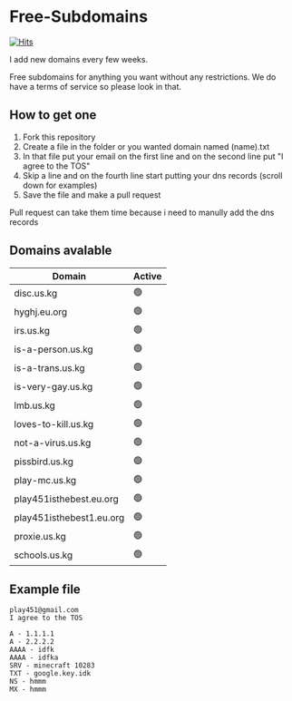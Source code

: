 # Free-Subdomains
[![Hits](https://hits.seeyoufarm.com/api/count/incr/badge.svg?url=https%3A%2F%2Fgithub.com%2Fplay451%2FFree-Subdomains&count_bg=%2379C83D&title_bg=%23555555&icon=&icon_color=%23E7E7E7&title=Veiws&edge_flat=false)](https://hits.seeyoufarm.com)

I add new domains every few weeks.

Free subdomains for anything you want without any restrictions. We do have a terms of service so please look in that.

## How to get one

1. Fork this repository
2. Create a file in the folder or you wanted domain named (name).txt
3. In that file put your email on the first line and on the second line put "I agree to the TOS"
4. Skip a line and on the fourth line start putting your dns records (scroll down for examples)
5. Save the file and make a pull request

Pull request can take them time because i need to manully add the dns records

## Domains avalable 

| Domain | Active |
| --- | --- |
| disc.us.kg | :green_circle: |
| hyghj.eu.org | :green_circle: |
| irs.us.kg | :green_circle: |
| is-a-person.us.kg | :green_circle: |
| is-a-trans.us.kg | :green_circle: |
| is-very-gay.us.kg | :green_circle: |
| lmb.us.kg | :green_circle: |
| loves-to-kill.us.kg | :green_circle: |
| not-a-virus.us.kg | :green_circle: |
| pissbird.us.kg | :green_circle: |
| play-mc.us.kg | :green_circle: |
| play451isthebest.eu.org | :green_circle: |
| play451isthebest1.eu.org | :green_circle: |
| proxie.us.kg | :green_circle: |
| schools.us.kg | :green_circle: |


## Example file

```
play451@gmail.com
I agree to the TOS

A - 1.1.1.1
A - 2.2.2.2
AAAA - idfk
AAAA - idfka
SRV - minecraft 10283
TXT - google.key.idk
NS - hmmm
MX - hmmm
```
